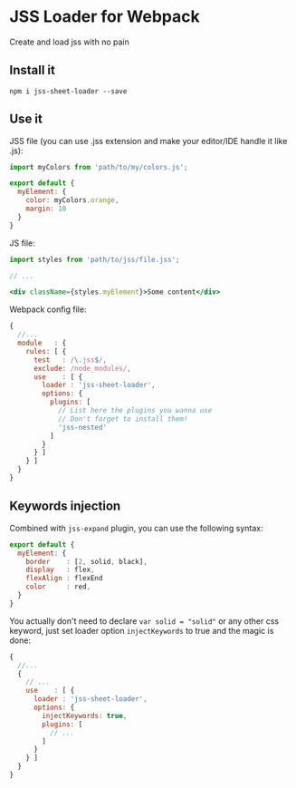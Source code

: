 # JSS Loader for Webpack
Create and load jss with no pain

## Install it
`npm i jss-sheet-loader --save`

## Use it

JSS file (you can use .jss extension and make your editor/IDE handle it like .js):
```js
import myColors from 'path/to/my/colors.js';

export default {
  myElement: {
    color: myColors.orange,
    margin: 10
  }
}
```

JS file:
```jsx
import styles from 'path/to/jss/file.jss';

// ...

<div className={styles.myElement}>Some content</div>
```

Webpack config file:
```js
{
  //...
  module   : {
    rules: [ {
      test   : /\.jss$/,
      exclude: /node_modules/,
      use    : [ {
        loader : 'jss-sheet-loader',
        options: {
          plugins: [
            // List here the plugins you wanna use
            // Don't forget to install them!
            'jss-nested'
          ]
        }
      } ]
    } ]
  }
}
```

## Keywords injection

Combined with `jss-expand` plugin, you can use the following syntax:

```js
export default {
  myElement: {
    border    : [2, solid, black],
    display   : flex,
    flexAlign : flexEnd
    color     : red,
  }
}
```

You actually don't need to declare `var solid = "solid"` or any other css keyword, just set loader option `injectKeywords` to true and the magic is done:

```js
{
  //...
  {
    // ...
    use    : [ {
      loader : 'jss-sheet-loader',
      options: {
        injectKeywords: true,
        plugins: [
          // ...
        ]
      }
    } ]
  }
}
```